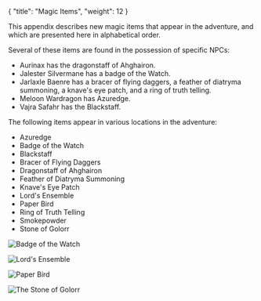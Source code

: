 {
  "title": "Magic Items",
  "weight": 12
}

This appendix describes new magic items that appear in the adventure, and which are presented here in alphabetical order.

Several of these items are found in the possession of specific NPCs:

- Aurinax has the <wc-fetch type="item">dragonstaff of Ahghairon</wc-fetch>.
- Jalester Silvermane has a <wc-fetch type="item">badge of the Watch</wc-fetch>.
- Jarlaxle Baenre has a <wc-fetch type="item">bracer of flying daggers</wc-fetch>, a <wc-fetch type="item">feather of diatryma summoning</wc-fetch>, a <wc-fetch type="item">knave's eye patch</wc-fetch>, and a <wc-fetch type="item">ring of truth telling</wc-fetch>.
- Meloon Wardragon has <wc-fetch type="item">Azuredge</wc-fetch>.
- Vajra Safahr has the <wc-fetch type="item">Blackstaff</wc-fetch>.

The following items appear in various locations in the adventure:

- <wc-fetch type="item">Azuredge</wc-fetch>
- <wc-fetch type="item">Badge of the Watch</wc-fetch>
- <wc-fetch type="item">Blackstaff</wc-fetch>
- <wc-fetch type="item">Bracer of Flying Daggers</wc-fetch>
- <wc-fetch type="item">Dragonstaff of Ahghairon</wc-fetch>
- <wc-fetch type="item">Feather of Diatryma Summoning</wc-fetch>
- <wc-fetch type="item">Knave's Eye Patch</wc-fetch>
- <wc-fetch type="item">Lord's Ensemble</wc-fetch>
- <wc-fetch type="item">Paper Bird</wc-fetch>
- <wc-fetch type="item">Ring of Truth Telling</wc-fetch>
- <wc-fetch type="item">Smokepowder</wc-fetch>
- <wc-fetch type="item">Stone of Golorr</wc-fetch>

![Badge of the Watch](adventure/WDH/Badge.png)

![Lord's Ensemble](adventure/WDH/Lord's-Ensemble.png)

![Paper Bird](adventure/WDH/Paper-Bird.png)

![The Stone of Golorr](adventure/WDH/Stone-of-Golorr.png)